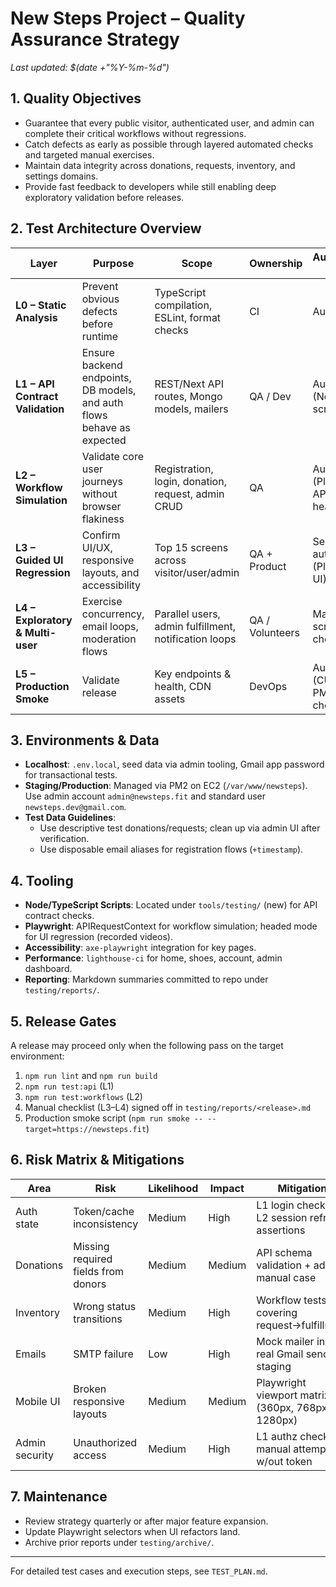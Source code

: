 # New Steps Project – Quality Assurance Strategy

_Last updated: $(date +"%Y-%m-%d")_

## 1. Quality Objectives
- Guarantee that every public visitor, authenticated user, and admin can complete their critical workflows without regressions.
- Catch defects as early as possible through layered automated checks and targeted manual exercises.
- Maintain data integrity across donations, requests, inventory, and settings domains.
- Provide fast feedback to developers while still enabling deep exploratory validation before releases.

## 2. Test Architecture Overview

| Layer | Purpose | Scope | Ownership | Automation Level |
|-------|---------|-------|-----------|------------------|
| **L0 – Static Analysis** | Prevent obvious defects before runtime | TypeScript compilation, ESLint, format checks | CI | Automated |
| **L1 – API Contract Validation** | Ensure backend endpoints, DB models, and auth flows behave as expected | REST/Next API routes, Mongo models, mailers | QA / Dev | Automated (Node scripts) |
| **L2 – Workflow Simulation** | Validate core user journeys without browser flakiness | Registration, login, donation, request, admin CRUD | QA | Automated (Playwright API & headless) |
| **L3 – Guided UI Regression** | Confirm UI/UX, responsive layouts, and accessibility | Top 15 screens across visitor/user/admin | QA + Product | Semi-automated (Playwright UI) |
| **L4 – Exploratory & Multi-user** | Exercise concurrency, email loops, moderation flows | Parallel users, admin fulfillment, notification loops | QA / Volunteers | Manual scripts & checklists |
| **L5 – Production Smoke** | Validate release | Key endpoints & health, CDN assets | DevOps | Automated (CURL & PM2 checks) |

## 3. Environments & Data
- **Localhost**: `.env.local`, seed data via admin tooling, Gmail app password for transactional tests.
- **Staging/Production**: Managed via PM2 on EC2 (`/var/www/newsteps`). Use admin account `admin@newsteps.fit` and standard user `newsteps.dev@gmail.com`.
- **Test Data Guidelines**:
  - Use descriptive test donations/requests; clean up via admin UI after verification.
  - Use disposable email aliases for registration flows (`+timestamp`).

## 4. Tooling
- **Node/TypeScript Scripts**: Located under `tools/testing/` (new) for API contract checks.
- **Playwright**: APIRequestContext for workflow simulation; headed mode for UI regression (recorded videos).
- **Accessibility**: `axe-playwright` integration for key pages.
- **Performance**: `lighthouse-ci` for home, shoes, account, admin dashboard.
- **Reporting**: Markdown summaries committed to repo under `testing/reports/`.

## 5. Release Gates
A release may proceed only when the following pass on the target environment:
1. `npm run lint` and `npm run build`
2. `npm run test:api` (L1)
3. `npm run test:workflows` (L2)
4. Manual checklist (L3–L4) signed off in `testing/reports/<release>.md`
5. Production smoke script (`npm run smoke -- --target=https://newsteps.fit`)

## 6. Risk Matrix & Mitigations

| Area | Risk | Likelihood | Impact | Mitigation |
|------|------|------------|--------|------------|
| Auth state | Token/cache inconsistency | Medium | High | L1 login checks + L2 session refresh assertions |
| Donations | Missing required fields from donors | Medium | Medium | API schema validation + admin manual case |
| Inventory | Wrong status transitions | Medium | High | Workflow tests covering request→fulfillment |
| Emails | SMTP failure | Low | High | Mock mailer in CI, real Gmail send on staging |
| Mobile UI | Broken responsive layouts | Medium | Medium | Playwright viewport matrix (360px, 768px, 1280px) |
| Admin security | Unauthorized access | Medium | High | L1 authz checks + manual attempt w/out token |

## 7. Maintenance
- Review strategy quarterly or after major feature expansion.
- Update Playwright selectors when UI refactors land.
- Archive prior reports under `testing/archive/`.

---

For detailed test cases and execution steps, see `TEST_PLAN.md`.
